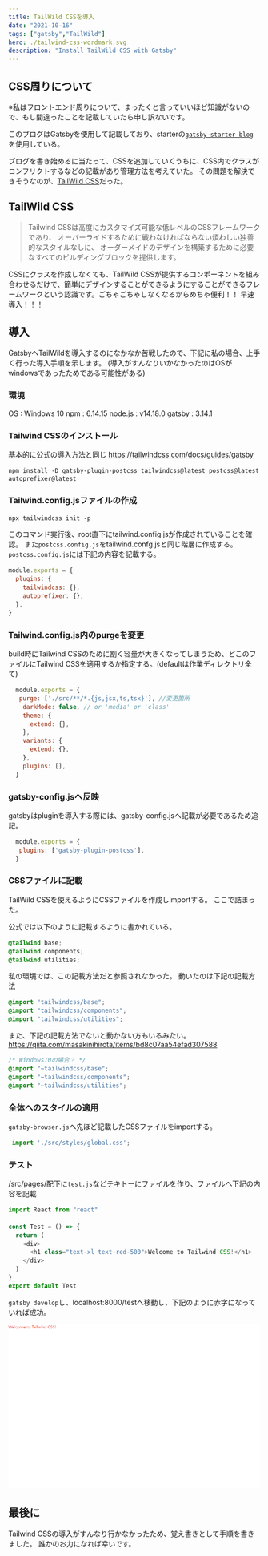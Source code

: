 ```yaml
---
title: TailWild CSSを導入
date: "2021-10-16"
tags: ["gatsby","TailWild"]
hero: ./tailwind-css-wordmark.svg
description: "Install TailWild CSS with Gatsby"
---
```



## CSS周りについて
※私はフロントエンド周りについて、まったくと言っていいほど知識がないので、もし間違ったことを記載していたら申し訳ないです。

このブログはGatsbyを使用して記載しており、starterの[`gatsby-starter-blog`](https://www.gatsbyjs.com/starters/gatsbyjs/gatsby-starter-blog)
を使用している。

ブログを書き始めるに当たって、CSSを追加していくうちに、CSS内でクラスがコンフリクトするなどの記載があり管理方法を考えていた。
その問題を解決できそうなのが、[TailWild CSS](https://tailwindcss.jp/)だった。

<!-- https://www.gatsbyjs.com/starters/ -->

## TailWild CSS
>Tailwind CSSは高度にカスタマイズ可能な低レベルのCSSフレームワークであり、 オーバーライドするために戦わなければならない煩わしい独善的なスタイルなしに、 オーダーメイドのデザインを構築するために必要なすべてのビルディングブロックを提供します。

CSSにクラスを作成しなくても、TailWild CSSが提供するコンポーネントを組み合わせるだけで、簡単にデザインすることができるようにすることができるフレームワークという認識です。ごちゃごちゃしなくなるからめちゃ便利！！
早速導入！！！

## 導入
GatsbyへTailWildを導入するのになかなか苦戦したので、下記に私の場合、上手く行った導入手順を示します。
(導入がすんなりいかなかったのはOSがwindowsであったためである可能性がある)

### 環境
OS : Windows 10
npm : 6.14.15
node.js : v14.18.0
gatsby : 3.14.1

### Tailwind CSSのインストール
基本的に公式の導入方法と同じ
https://tailwindcss.com/docs/guides/gatsby
```shell:title=shell
npm install -D gatsby-plugin-postcss tailwindcss@latest postcss@latest autoprefixer@latest
```

### Tailwind.config.jsファイルの作成
```shell:title=shell
npx tailwindcss init -p
```
このコマンド実行後、root直下にtailwind.config.jsが作成されていることを確認。
また`postcss.config.js`をtailwind.confg.jsと同じ階層に作成する。
`postcss.config.js`には下記の内容を記載する。
```javascript:title=postcss.config.js
module.exports = {
  plugins: {
    tailwindcss: {},
    autoprefixer: {},
  },
}
```

### Tailwind.config.js内のpurgeを変更
build時にTailwind CSSのために割く容量が大きくなってしまうため、どこのファイルにTailwind CSSを適用するか指定する。(defaultは作業ディレクトリ全て)
```javascript:title=tailwind.config.js
  module.exports = {
   purge: ['./src/**/*.{js,jsx,ts,tsx}'], //変更箇所
    darkMode: false, // or 'media' or 'class'
    theme: {
      extend: {},
    },
    variants: {
      extend: {},
    },
    plugins: [],
  }
```

### gatsby-config.jsへ反映
gatsbyはpluginを導入する際には、gatsby-config.jsへ記載が必要であるため追記。
```javascript:title=gatsby-config.js
  module.exports = {
   plugins: ['gatsby-plugin-postcss'],
  }
```

### CSSファイルに記載
TailWild CSSを使えるようにCSSファイルを作成しimportする。
ここで詰まった。

公式では以下のように記載するように書かれている。
```css:title=/src/styles/global.css
@tailwind base;
@tailwind components;
@tailwind utilities;
```

私の環境では、この記載方法だと参照されなかった。
動いたのは下記の記載方法

```css:title=/src/styles/global.css
@import "tailwindcss/base";
@import "tailwindcss/components";
@import "tailwindcss/utilities";
```

また、下記の記載方法でないと動かない方もいるみたい。
https://qiita.com/masakinihirota/items/bd8c07aa54efad307588

```css:title=/src/styles/global.css
/* Windows10の場合？ */
@import "~tailwindcss/base";
@import "~tailwindcss/components";
@import "~tailwindcss/utilities";
```

### 全体へのスタイルの適用
`gatsby-browser.js`へ先ほど記載したCSSファイルをimportする。

```javascript:title=gatsby-browser.js
 import './src/styles/global.css';
```
### テスト
/src/pages/配下に`test.js`などテキトーにファイルを作り、ファイルへ下記の内容を記載

```javascript:title=test.js
import React from "react"

const Test = () => {
  return (
    <div>
      <h1 class="text-xl text-red-500">Welcome to Tailwind CSS!</h1>
    </div>
  )
}
export default Test
```
`gatsby develop`し、localhost:8000/testへ移動し、下記のように赤字になっていれば成功。

![イメージ図](./2021-10-16-16-34-47.png)

## 最後に
Tailwind CSSの導入がすんなり行かなかったため、覚え書きとして手順を書きました。
誰かのお力になれば幸いです。


